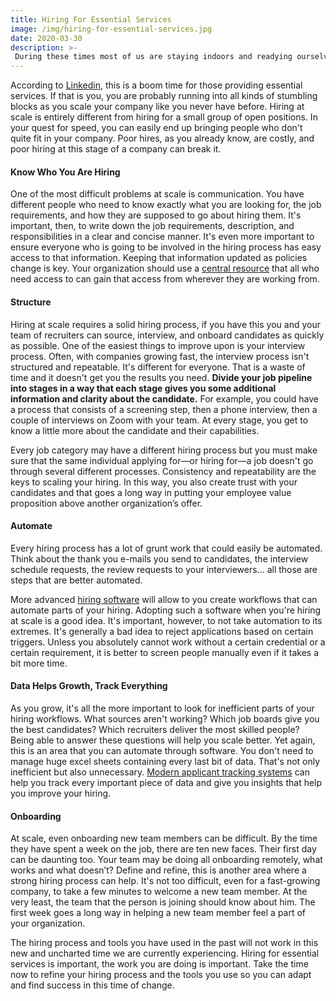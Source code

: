 ```yaml
---
title: Hiring For Essential Services
image: /img/hiring-for-essential-services.jpg
date: 2020-03-30
description: >-
 During these times most of us are staying indoors and readying ourselves for our remote-work future.  For many, this is a time of introspection and preparation with the knowledge that your organization will be enduring some difficult economic times.  But for some, this is a time of growth.
---
```

According to [Linkedin](https://www.linkedin.com/feed/news/heres-whos-hiring-right-now-4525187/), this is a boom time for those providing essential services.  If that is you, you are probably running into all kinds of stumbling blocks as you scale your company like you never have before. Hiring at scale is entirely different from hiring for a small group of open positions. In your quest for speed, you can easily end up bringing people who don't quite fit in your company. Poor hires, as you already know, are costly, and poor hiring at this stage of a company can break it.

#### Know Who You Are Hiring
One of the most difficult problems at scale is communication. You have different people who need to know exactly what you are looking for, the job requirements, and how they are supposed to go about hiring them.  It's important, then, to write down the job requirements, description, and responsibilities in a clear and concise manner. It's even more important to ensure everyone who is going to be involved in the hiring process has easy access to that information.  Keeping that information updated as policies change is key.  Your organization should use a [central resource](/) that all who need access to can gain that access from wherever they are working from.

#### Structure
Hiring at scale requires a solid hiring process, if you have this you and your team of recruiters can source, interview, and onboard candidates as quickly as possible.  One of the easiest things to improve upon is your interview process. Often, with companies growing fast, the interview process isn't structured and repeatable. It's different for everyone. That is a waste of time and it doesn't get you the results you need. **Divide your job pipeline into stages in a way that each stage gives you some additional information and clarity about the candidate.** For example, you could have a  process that consists of a screening step, then a phone interview, then a couple of interviews on Zoom with your team. At every stage, you get to know a little more about the candidate and their capabilities.

Every job category may have a different hiring process but you must make sure that the same individual applying for—or hiring for—a job doesn't go through several different processes. Consistency and repeatability are the keys to scaling your hiring.  In this way, you also create trust with your candidates and that goes a long way in putting your employee value proposition above another organization’s offer.

#### Automate
Every hiring process has a lot of grunt work that could easily be automated. Think about the thank you e-mails you send to candidates, the interview schedule requests, the review requests to your interviewers... all those are steps that are better automated.

More advanced [hiring software](/) will allow to you create workflows that can automate parts of your hiring. Adopting such a software when you're hiring at scale is a good idea.  It's important, however, to not take automation to its extremes. It's generally a bad idea to reject applications based on certain triggers. Unless you absolutely cannot work without a certain credential or a certain requirement, it is better to screen people manually even if it takes a bit more time.

#### Data Helps Growth, Track Everything
As you grow, it's all the more important to look for inefficient parts of your hiring workflows. What sources aren't working? Which job boards give you the best candidates? Which recruiters deliver the most skilled people? Being able to answer these questions will help you scale better.  Yet again, this is an area that you can automate through software. You don't need to manage huge excel sheets containing every last bit of data. That's not only inefficient but also unnecessary. [Modern applicant tracking systems](/) can help you track every important piece of data and give you insights that help you improve your hiring.

#### Onboarding
At scale, even onboarding new team members can be difficult. By the time they have spent a week on the job, there are ten new faces. Their first day can be daunting too. Your team may be doing all onboarding remotely, what works and what doesn’t?  Define and refine, this is another area where a strong hiring process can help. It's not too difficult, even for a fast-growing company, to take a few minutes to welcome a new team member. At the very least, the team that the person is joining should know about him. The first week goes a long way in helping a new team member feel a part of your organization.

The hiring process and tools you have used in the past will not work in this new and uncharted time we are currently experiencing.  Hiring for essential services is important, the work you are doing is important.  Take the time now to refine your hiring process and the tools you use so you can adapt and find success in this time of change.



